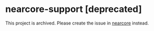 # nearcore-support [deprecated]

This project is archived. Please create the issue in [nearcore](https://github.com/near/nearcore/issues/new/choose) instead.